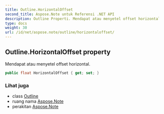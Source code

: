 ```yaml
---
title: Outline.HorizontalOffset
second_title: Aspose.Note untuk Referensi .NET API
description: Outline Properti. Mendapat atau menyetel offset horizontal.
type: docs
weight: 30
url: /id/net/aspose.note/outline/horizontaloffset/
---
```

## Outline.HorizontalOffset property

Mendapat atau menyetel offset horizontal.

```csharp
public float HorizontalOffset { get; set; }
```

### Lihat juga

* class [Outline](../)
* ruang nama [Aspose.Note](../../outline/)
* perakitan [Aspose.Note](../../../)


